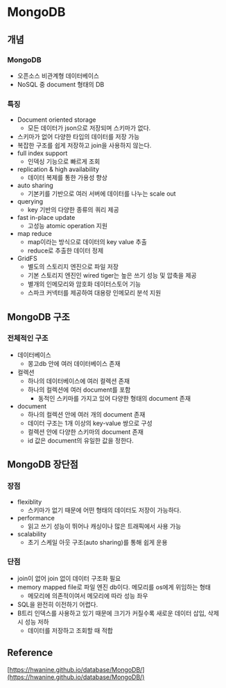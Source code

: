 # MongoDB

## 개념

### MongoDB

- 오픈소스 비관계형 데이터베이스
- NoSQL 중 document 형태의 DB

### 특징

- Document oriented storage
    - 모든 데이터가 json으로 저장되며 스키마가 없다.
- 스키마가 없어 다양한 타입의 데이터를 저장 가능
- 복잡한 구조를 쉽게 저장하고 join을 사용하지 않는다.
- full index support
    - 인덱싱 기능으로 빠르게 조회
- replication & high availability
    - 데이터 복제를 통한 가용성 향상
- auto sharing
    - 기본키를 기반으로 여러 서버에 데이터를 나누는 scale out
- querying
    - key 기반의 다양한 종류의 쿼리 제공
- fast in-place update
    - 고성능 atomic operation 지원
- map reduce
    - map이라는 방식으로 데이터의 key value 추출
    - reduce로 추출한 데이터 정제
- GridFS
    - 별도의 스토리지 엔진으로 파일 저장
    - 기본 스토리지 엔진인 wired tiger는 높은 쓰기 성능 및 압축을 제공
    - 별개의 인메모리와 암호화 데이터스토어 기능
    - 스파크 커넥터를 제공하여 대용량 인메모리 분석 지원

## MongoDB 구조

### 전체적인 구조

- 데이터베이스
    - 몽고db 안에 여러 데이터베이스 존재
- 컬렉션
    - 하나의 데이터베이스에 여러 컬렉션 존재
    - 하나의 컬렉션에 여러 document를 포함
        - 동적인 스키마를 가지고 있어 다양한 형태의 document 존재
- document
    - 하나의 컬렉션 안에 여러 개의 document 존재
    - 데이터 구조는 1개 이상의 key-value 쌍으로 구성
    - 컬렉션 안에 다양한 스키마의 document 존재
    - id 값은 document의 유일한 값을 정한다.

## MongoDB 장단점

### 장점

- flexiblity
    - 스키마가 없기 때문에 어떤 형태의 데이터도 저장이 가능하다.
- performance
    - 읽고 쓰기 성능이 뛰어나 캐싱이나 많은 트래픽에서 사용 가능
- scalability
    - 초기 스케일 아웃 구조(auto sharing)를 통해 쉽게 운용

### 단점

- join이 없어 join 없이 데이터 구조화 필요
- memory mapped file로 파일 엔진 db이다. 메모리를 os에게 위임하는 형태
    - 메모리에 의존적이여서 메모리에 따라 성능 좌우
- SQL을 완전히 이전하기 어렵다.
- B트리 인덱스를 사용하고 있기 때문에 크기가 커질수록 새로운 데이터 삽입, 삭제 시 성능 저하
    - 데이터를 저장하고 조회할 때 적합

## Reference

[https://hwanine.github.io/database/MongoDB/](https://hwanine.github.io/database/MongoDB/)